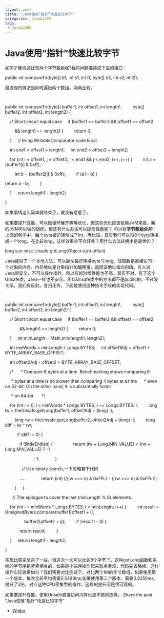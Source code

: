 ```yaml
---
layout: post
title: "Java使用”指针”快速比较字节"
categories: Java&J2EE
tags: 
 - Java&J2EE
--- 
```


# Java使用”指针”快速比较字节

如何才能快速比较两个字节数组呢?我将问题描述成下面的接口：
 

public int compareTo(byte[] b1, int s1, int l1, byte[] b2, int s2,int l2);

最直观的做法是同时遍历两个数组，两两比较。

 

public int compareTo(byte[] buffer1, int offset1, int length1,
        byte[] buffer2, int offset2, int length2) {

    // Short circuit equal case
    if (buffer1 == buffer2 && offset1 == offset2

        && length1 == length2) {
        return 0;

    }
    // Bring WritableComparator code local

    int end1 = offset1 + length1;
    int end2 = offset2 + length2;

    for (int i = offset1, j = offset2; i < end1 && j < end2; i++, j++) {
        int a = (buffer1[i] & 0xff);

        int b = (buffer2[j] & 0xff);
        if (a != b) {

return a - b;
        }

    }
    return length1 - length2;

}

如果事情这么简单就结束了，就没有意思了。

如果要提升性能，可以做循环展开等等优化，但这些优化应该依赖JVM来做，新的JVM可以做的很好。那还有什么办法可以提高性能呢？
可以将**字节数组合并**!!上面的例子中，每个byte被迫转型成了int，再比较。其实我们可以将8个byte转换成一个long，在比较long，这样效果会不会好些？用什么方法转换才是最优的？
 

long sun.misc.Unsafe.getLong(Object o,int offset)

Java提供了一个本地方法，可以最快最好转换byte与long。该函数是直接访问一个对象的内存，内存地址是对象指针加偏移量，返回该地址指向的值。有人说Java很安全，不可以操作指针，所以有的时候性能也不高。其实不对，有了这个Unsafe类，Java一样也不安全。所以Unsafe类中的方法都不是public的，不过没关系，我们有反射。言归正传，下面是使用这种技术手段的实现代码。

 

public int compareTo(byte[] buffer1, int offset1, int length1,
        byte[] buffer2, int offset2, int length2) {

    // Short circuit equal case
    if (buffer1 == buffer2 && offset1 == offset2

            && length1 == length2) {
        return 0;

    }
    int minLength = Math.min(length1, length2);

    int minWords = minLength / Longs.BYTES;
    int offset1Adj = offset1 + BYTE_ARRAY_BASE_OFFSET;

    int offset2Adj = offset2 + BYTE_ARRAY_BASE_OFFSET;
 

    /*
     * Compare 8 bytes at a time. Benchmarking shows comparing 8

     * bytes at a time is no slower than comparing 4 bytes at a time
     * even on 32-bit. On the other hand, it is substantially faster

     * on 64-bit.
     */

    for (int i = 0; i < minWords * Longs.BYTES; i += Longs.BYTES) {
        long lw = theUnsafe.getLong(buffer1, offset1Adj + (long) i);

        long rw = theUnsafe.getLong(buffer2, offset2Adj + (long) i);
        long diff = lw ^ rw;

 
        if (diff != 0) {

            if (!littleEndian) {
                return (lw + Long.MIN_VALUE) < (rw + Long.MIN_VALUE) ? -1

                        : 1;
            }

 
            // Use binary search,一下省略若干代码

            .....
            return (int) (((lw >>> n) & 0xFFL) - ((rw >>> n) & 0xFFL));

        }
    }

 
    // The epilogue to cover the last (minLength % 8) elements.

    for (int i = minWords * Longs.BYTES; i < minLength; i++) {
        int result = UnsignedBytes.compare(buffer1[offset1 + i],

                buffer2[offset2 + i]);
        if (result != 0) {

            return result;
        }

    }
    return length1 - length2;

}

实现比原来复杂了一些。但这次一次可以比较8个字节了。这种getLong函数和系统的字节序是紧紧相关的，如果是小端序操作起来有点麻烦，代码先省略掉。这样操作实际效果如何？我们需要对比测试下。对比两个1M的字节数组，如果使用第一个版本，每次比较平均需要2.5499ms,如果使用第二个版本，需要0.8359ms,提升了3倍。对应这种CPU密集型的操作，这样的提升可是很可观的。

如果要提升性能，使用Unsafe直接访问内存也是不错的选择。
Share the post "Java使用"指针"快速比较字节"

* [Weibo](http://service.weibo.com/share/share.php?url=http%3A%2F%2Fwww.yankay.com%2Fjava-fast-byte-comparison%2F "Share this article on Weibo")

